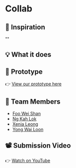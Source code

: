 # Collab

## 🌟 Inspiration
""



## 💡 What it does




## 🎨 Prototype
👉 [View our prototype here](https://www.figma.com/proto/YoUtuZnigweihAFWM77fvV/Codenection-2025?node-id=20-2&p=f&t=f6Pjwr5gFztoodNS-1&scaling=scale-down&content-scaling=fixed&page-id=0%3A1&starting-point-node-id=108%3A224)



## 👥 Team Members
- [Foo Wei Shan](https://www.linkedin.com/in/foo-wei-shan/)
- [Ng Kah Lok](https://www.linkedin.com/in/ngkahlok/)
- [Xenia Leong](https://www.linkedin.com/in/xenialeong/)
- [Yong Wai Loon](https://www.linkedin.com/in/yong-wai-loon-a48543350/)



## 📽️ Submission Video
👉 [Watch on YouTube](https://youtube.com/your-demo-video)
